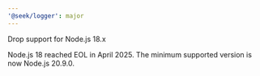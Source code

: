 ```yaml
---
'@seek/logger': major
---
```


Drop support for Node.js 18.x

Node.js 18 reached EOL in April 2025. The minimum supported version is now Node.js 20.9.0.
